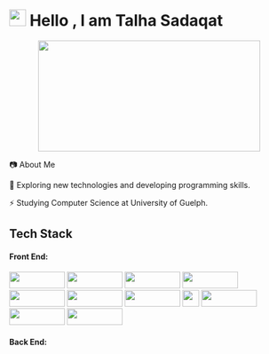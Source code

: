 <h1>
 <img src="https://media.giphy.com/media/hvRJCLFzcasrR4ia7z/giphy.gif" width="30px"/>
Hello , I am Talha Sadaqat
 </h1>
 
 <div align="center">
  <img src="https://media.giphy.com/media/dWesBcTLavkZuG35MI/giphy.gif" width="400" height="200"/>
</div>

📷 About Me  

:seedling:  Exploring new technologies and developing programming skills.

:zap: Studying Computer Science at University of Guelph.


<h2>Tech Stack </h2>
<h4>Front End: </h4>  
<p>
<img src="https://img.shields.io/badge/javascript-%23323330.svg?style=for-the-badge&logo=javascript&logoColor=%23F7DF1E" width="100" height="30"/> <img src="https://img.shields.io/badge/java-%23ED8B00.svg?style=for-the-badge&logo=java&logoColor=white" width="100" height="30"/>
<img src="https://img.shields.io/badge/html5-%23E34F26.svg?style=for-the-badge&logo=html5&logoColor=white" width="100" height="30"/>
<img src="https://img.shields.io/badge/css3-%231572B6.svg?style=for-the-badge&logo=css3&logoColor=white" width="100" height="30"/>
<img src="https://img.shields.io/badge/jquery-%230769AD.svg?style=for-the-badge&logo=jquery&logoColor=white" width="100" height="30"/>
<img src="https://img.shields.io/badge/figma-%23F24E1E.svg?style=for-the-badge&logo=figma&logoColor=white" width="100" height="30"/>
<img src="https://img.shields.io/badge/Adobe%20XD-470137?style=for-the-badge&logo=Adobe%20XD&logoColor=#FF61F6" width="100" height="30"/>
 <img src=" https://img.shields.io/badge/adobe%20photoshop-%2331A8FF.svg?style=for-the-badge&logo=adobe%20photoshop&logoColor=white" height="30"/>
 <img src="https://img.shields.io/badge/Adobe%20XD-470137?style=for-the-badge&logo=Adobe%20XD&logoColor=#FF61F6" width="100" height="30"/>
 <img src="https://img.shields.io/badge/Adobe%20XD-470137?style=for-the-badge&logo=Adobe%20XD&logoColor=#FF61F6" width="100" height="30"/>
 <img src="https://img.shields.io/badge/Adobe%20XD-470137?style=for-the-badge&logo=Adobe%20XD&logoColor=#FF61F6" width="100" height="30"/>

 </p>
 
 
 <h4>Back End: </h4>  

<!---
Computer science has helped revolutionize the world making life easier and work more productive for businesses. I have spent my life in Dubai, 
a country that is involving digital technology and artificial intelligence in almost every system, smart driving test, smart police stations, robotic surgery and many more. 
Surrounded by automation and computers made me fall in love with computer science and I would always get personal satisfaction whenever I would help my teachers and classmates
with setting up PC equipment’s at school.

Through my education, I have developed a wide range of technical skills that will help me to succeed in this role. My Bachelor of Computer Science has placed emphasis on 
practical designing of software with analytic tools of C, C++, and JAVA. This allowed me to take a systematic approach to work and has improved my ability to anticipate 
and diagnose problems. Moreover, I helped with Installing and configuring computer hardware, software, systems, networks, printers, and scanners at my school 
during the Science fair. In my advance programming course, I designed a Bus Reservation program that allowed users to book seats on a bus. Furthermore, I also 
developed an investments record software along with its graphical user interface using JAVA to keep track for buying or selling investments, searching for investments, updating prices, 
calculating total gain and much more. I created a very efficient error free program and received constructive feedback from my professor.

Additionally, my completion of a Duke of Edinburgh International Award has boosted my leadership skills and enhanced my public speaking skills. This award required me to 
speak publicly to groups of various sizes, allowing me to demonstrate confidence and ability to craft convincing and engaging messages. Furthermore, I was the captain of the 
sports club in which I led and provided training to around 250 students which resulted us in winning the annual sports day.

My advance and efficient programming ability and computer hardware knowledge along with my strong leadership skills, will make me a valuable member of your team.
I would appreciate the opportunity to have an interview with you to discuss the position further and thank you for your consideration.

--->
